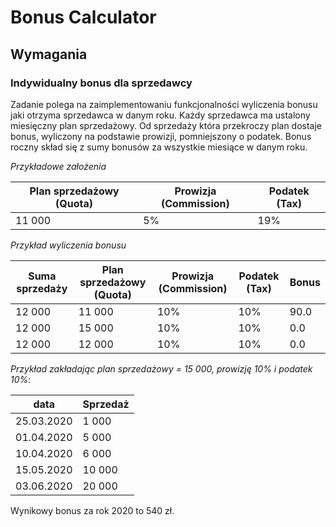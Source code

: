 Bonus Calculator
================
 
## Wymagania
 
### Indywidualny bonus dla sprzedawcy
 
Zadanie polega na zaimplementowaniu funkcjonalności wyliczenia bonusu jaki otrzyma sprzedawca w danym roku.
Każdy sprzedawca ma ustalony miesięczny plan sprzedażowy. Od sprzedaży która przekroczy plan dostaje bonus, wyliczony na podstawie prowizji, pomniejszony o podatek. Bonus roczny skład się z sumy bonusów za wszystkie miesiące w danym roku.
 
*Przykładowe założenia*
 
|Plan sprzedażowy (Quota)|   Prowizja (Commission)|   Podatek (Tax) | 
|-----|----------------------|-------------------------|
| 11 000 |    5%        |                        19%|

 
*Przykład wyliczenia bonusu*
 
|Suma sprzedaży  |Plan sprzedażowy (Quota)|    Prowizja (Commission) |       Podatek (Tax)  | Bonus|
|----------|-----|----------------------|-------------------------|---|
|12 000    | 11 000 |    10%        |                        10%|                90.0|
|12 000    | 15 000 |    10% |                        10%|                0.0|
|12 000    | 12 000|    10% |                    10%|                0.0|
 
*Przykład zakładając plan sprzedażowy = 15 000, prowizję 10% i podatek 10%*:
 
|data|Sprzedaż|    	 
|---|-----|
|25.03.2020| 1 000 |
|01.04.2020| 5 000 |
|10.04.2020| 6 000 |
|15.05.2020| 10 000 |
|03.06.2020| 20 000 |

Wynikowy bonus za rok 2020 to 540 zł.
  
 
